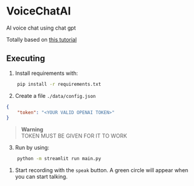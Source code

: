 # VoiceChatAI
AI voice chat using chat gpt

Totally based on [this tutorial](https://levelup.gitconnected.com/i-created-a-voice-chatbot-powered-by-chatgpt-api-here-is-how-6302d555b949)

## Executing

1. Install requirements with:
```sh
    pip install -r requirements.txt
```

2. Create a file `./data/config.json`
```json
{
    "token": "<YOUR VALID OPENAI TOKEN>"
}
```
> **Warning**  
> TOKEN MUST BE GIVEN FOR IT TO WORK

3. Run by using:
```sh
    python -m streamlit run main.py
```

1. Start recording with the `speak` button. A green circle will appear when you can start talking.